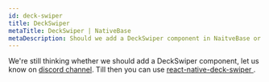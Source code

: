 ```yaml
---
id: deck-swiper
title: DeckSwiper
metaTitle: DeckSwiper | NativeBase
metaDescription: Should we add a DeckSwiper component in NaitveBase or not? We are still thinking. Let us know your thoughts on discord. Know more about this in the document.
---
```


We're still thinking whether we should add a DeckSwiper component, let us know on [discord channel](/discord).
Till then you can use [react-native-deck-swiper
](https://www.npmjs.com/package/react-native-deck-swiper).
